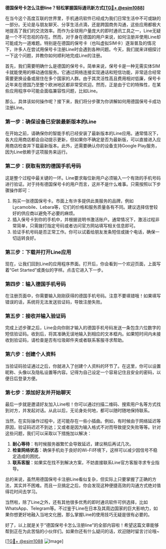 **德国保号卡怎么注册line？轻松掌握国际通讯新方式[[TG💪+ @esim1088](https://t.me/s/esim1088)]**

在当今这个高度互联的世界里，手机通讯软件已经成为我们日常生活中不可或缺的一部分。无论是与朋友聊天、分享生活点滴，还是跨国商务沟通，这些应用都极大地提高了我们的交流效率。而作为全球用户量庞大的即时通讯工具之一，Line无疑是一个不可忽视的存在。然而，对于身在德国的用户来说，如何注册并使用Line却可能成为一道难题。特别是在德国的保号卡（也叫虚拟SIM卡）逐渐普及的情况下，许多人在尝试用保号卡注册Line时会遇到各种问题。今天，我们就来详细探讨一下这个问题，并教你如何顺利地完成Line的注册。

首先，我们需要明确什么是德国的保号卡。简单来说，保号卡是一种无需实体SIM卡就能使用的移动通信服务。它通过网络连接实现通话和短信功能，非常适合经常需要更换设备或居住在多个国家的人群。由于其灵活性高且费用相对低廉，保号卡近年来在德国乃至整个欧洲地区都非常受欢迎。然而，正是由于它的特殊性，在某些应用程序中可能会面临兼容性问题，比如Line。

那么，具体该如何操作呢？接下来，我们将分步骤为你讲解如何用德国保号卡成功注册Line。

### 第一步：确保设备已安装最新版本的Line

在开始之前，请确保你的智能手机已经安装了最新版本的Line应用。通常情况下，各大应用商店都会自动提示更新，但如果你不确定是否为最新版，可以直接进入应用商店检查并下载最新版本。此外，还需要确认你的设备支持Google Play服务，因为Line依赖于这项服务来运行。

### 第二步：获取有效的德国手机号码

这是整个过程中最关键的一环。Line要求每位新用户必须输入一个有效的手机号码进行验证。对于持有德国保号卡的用户而言，这并不是什么难事。只需按照以下步骤操作即可：

1. 购买一张德国保号卡。市面上有许多提供此类服务的品牌，例如Lycamobile、Lebara等，它们的价格和服务质量各有不同。建议选择信誉较好的供应商以避免不必要的麻烦。
2. 插入保号卡到你的手机中，并根据说明书激活账户。通常情况下，激活过程非常简单，只需拨打指定号码或者访问官方网站填写相关信息即可。
3. 验证手机号码是否正常工作。你可以试着给朋友发条短信或拨个电话，确保一切运转良好。

### 第三步：下载并打开Line应用

现在，让我们回到Line的应用程序界面。打开后，你会看到一个欢迎页面，上面写着“Get Started”或类似的字样。点击它进入下一步。

### 第四步：输入德国手机号码

在注册页面中，你需要输入刚刚获得的德国手机号码。注意不要填错哦！如果填写错误的话，系统将无法发送验证码，导致注册失败。

### 第五步：接收并输入验证码

完成上述步骤之后，Line会向你刚才输入的德国手机号码发送一条包含六位数字的短信验证码。收到后，将其准确无误地输入到相应的文本框内。如果短时间内未接收到验证码，请检查是否有垃圾邮件夹或者联系客服寻求帮助。

### 第六步：创建个人资料

当验证码验证通过之后，你就进入了创建个人资料的环节了。在这里，你可以设置昵称、头像以及隐私设置等内容。记得为自己设定一个容易记住且安全的密码，以便日后登录方便。

### 第七步：添加好友并开始聊天

最后一步就是邀请好友加入Line啦！你可以通过扫描二维码、搜索用户名等方式找到对方，并发起对话。从此以后，无论身处何地，都可以随时随地保持联系。

当然，在实际操作过程中，还可能存在一些小插曲。例如，有时候由于网络延迟等原因，验证码迟迟不到达；又或者是因为输入格式不对而导致提交失败等等。针对这些问题，我们可以采取以下措施加以解决：

1. **耐心等待**：有时候服务器繁忙会导致延迟，建议稍后再试几次。
2. **检查网络状态**：确保手机处于良好的Wi-Fi环境下，这样可以减少因信号不稳定造成的困扰。
3. **联系客服**：如果实在找不到解决方案，不妨直接联系Line官方客服寻求专业指导。

总的来说，虽然用德国保号卡注册Line看似复杂，但实际上只要掌握了正确的方法，其实并不困难。而且一旦搞定之后，你会发现这种便捷高效的沟通方式绝对值得花时间去学习。

当然啦，除了Line之外，还有其他很多优秀的即时通讯软件可供选择，比如WhatsApp、Telegram等。不过鉴于Line在日本及其周边国家的巨大影响力，如果你想更好地融入当地文化圈，那么掌握Line的使用技巧无疑是很有必要的。

好了，以上就是关于“德国保号卡怎么注册line”的全部内容啦！希望这篇文章能够帮到正在为此苦恼的小伙伴们。如果你还有什么疑问的话，欢迎随时留言讨论哦~

[[TG💪+ @esim1088](https://t.me/s/esim1088) ![Image](https://i.postimg.cc/4NQfJmqS/Snipaste-2025-05-13-00-14-12.png)]